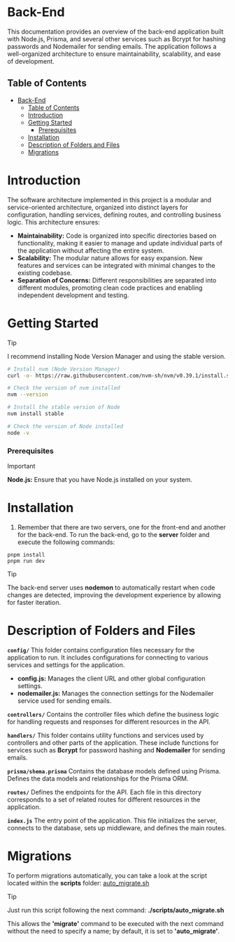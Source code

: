 # Back-End

This documentation provides an overview of the back-end application built with Node.js, Prisma, and several other services such as Bcrypt for hashing passwords and Nodemailer for sending emails. The application follows a well-organized architecture to ensure maintainability, scalability, and ease of development.

## Table of Contents

- [Back-End](#back-End)
  - [Table of Contents](#table-of-contents)
  - [Introduction](#introduction)
  - [Getting Started](#getting-started)
    - [Prerequisites](#prerequisites)
  - [Installation](#installation)
  - [Description of Folders and Files](#description-of-folders-and-files)
  - [Migrations](#migrations)
 
# Introduction

The software architecture implemented in this project is a modular and service-oriented architecture, organized into distinct layers for configuration, handling services, defining routes, and controlling business logic. This architecture ensures:

- **Maintainability:** Code is organized into specific directories based on functionality, making it easier to manage and update individual parts of the application without affecting the entire system.
- **Scalability:** The modular nature allows for easy expansion. New features and services can be integrated with minimal changes to the existing codebase.
- **Separation of Concerns:** Different responsibilities are separated into different modules, promoting clean code practices and enabling independent development and testing.

# Getting Started

> [!TIP]
> I recommend installing Node Version Manager and using the stable version.

```bash
# Install nvm (Node Version Manager)
curl -o- https://raw.githubusercontent.com/nvm-sh/nvm/v0.39.1/install.sh | bash

# Check the version of nvm installed
nvm --version

# Install the stable version of Node
nvm install stable

# Check the version of Node installed
node -v
```

### Prerequisites

> [!IMPORTANT]
> **Node.js:** Ensure that you have Node.js installed on your system.

# Installation

1. Remember that there are two servers, one for the front-end and another for the back-end. To run the back-end, go to the **server** folder and execute the following commands:
```
pnpm install
pnpm run dev
```
> [!TIP]
> The back-end server uses **nodemon** to automatically restart when code changes are detected, improving the development experience by allowing for faster iteration.

# Description of Folders and Files

**`config/`**
This folder contains configuration files necessary for the application to run. It includes configurations for connecting to various services and settings for the application.

- **config.js:** Manages the client URL and other global configuration settings.
- **nodemailer.js:** Manages the connection settings for the Nodemailer service used for sending emails.

**`controllers/`**
Contains the controller files which define the business logic for handling requests and responses for different resources in the API.

**`handlers/`**
This folder contains utility functions and services used by controllers and other parts of the application. These include functions for services such as **Bcrypt** for password hashing and **Nodemailer** for sending emails.

**`prisma/shema.prisma`**
Contains the database models defined using Prisma. Defines the data models and relationships for the Prisma ORM.

**`routes/`**
Defines the endpoints for the API. Each file in this directory corresponds to a set of related routes for different resources in the application.

**`index.js`**
The entry point of the application. This file initializes the server, connects to the database, sets up middleware, and defines the main routes.

# Migrations

To perform migrations automatically, you can take a look at the script located within the **scripts** folder: [auto_migrate.sh](../scripts/auto_migrate.sh)

> [!TIP]
> Just run this script following the next command:
> **./scripts/auto_migrate.sh**

This allows the **'migrate'** command to be executed with the next command without the need to specify a name; by default, it is set to **'auto_migrate'**.
